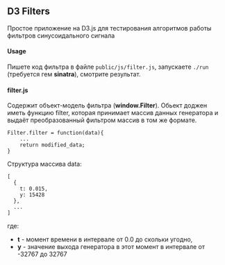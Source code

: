 ## D3 Filters

Простое приложение на D3.js для тестирования алгоритмов работы фильтров синусоидального сигнала

#### Usage

Пишете код фильтра в файле `public/js/filter.js`, запускаете `./run` (требуется гем **sinatra**), смотрите результат.

#### filter.js

Содержит объект-модель фильтра (**window.Filter**). Обьект доджен иметь функцию filter, которая принимает массив данных генератора и выдаёт преобразованный фильтром массив в том же формате.

    Filter.filter = function(data){
        ...
        return modified_data;
    }

Структура массива data:

    [
      {
        t: 0.015,
        y: 15428
      },
      ...
    ]

где:

- **t** - момент времени в интервале от 0.0 до скольки угодно,
- **y** - значение выхода генератора в этот момент в интервале от -32767 до 32767